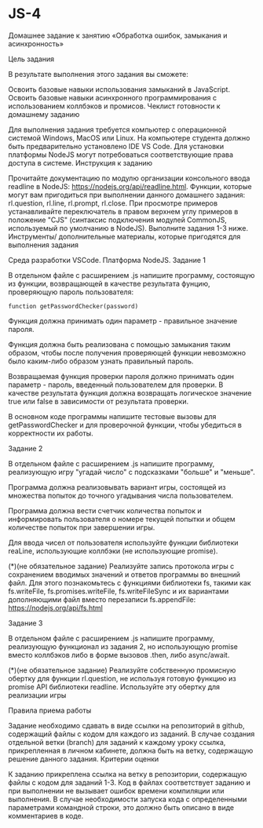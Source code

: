 # JS-4
Домашнее задание к занятию «Обработка ошибок, замыкания и асинхронность»

Цель задания

В результате выполнения этого задания вы сможете:

Освоить базовые навыки использования замыканий в JavaScript.
Освоить базовые навыки асинхронного программирования с использованием коллбэков и промисов.
Чеклист готовности к домашнему заданию

Для выполнения задания требуется компьютер с операционной системой Windows, MacOS или Linux.
На компьютере студента должно быть предварительно установлено IDE VS Code.
Для установки платформы NodeJS могут потребоваться соответствующие права доступа в системе.
Инструкция к заданию

Прочитайте документацию по модулю организации консольного ввода readline в NodeJS: https://nodejs.org/api/readline.html. Функции, которые могут вам пригодиться при выполнении данного домашнего задания: rl.question, rl.line, rl.prompt, rl.close. При просмотре примеров устанавливайте переключатель в правом верхнем углу примеров в положение "CJS" (синтаксис подключения модулей CommonJS, используемый по умолчанию в NodeJS).
Выполните задания 1-3 ниже.
Инструменты/ дополнительные материалы, которые пригодятся для выполнения задания

Среда разработки VSCode.
Платформа NodeJS.
Задание 1

В отдельном файле с расширением .js напишите программу, состоящую из функции, возвращающей в качестве результата фунцию, проверяющую пароль пользователя:

    function getPasswordChecker(password)
Функция должна принимать один параметр - правильное значение пароля.

Функция должна быть реализована с помощью замыкания таким образом, чтобы после получения проверяющей функции невозможно было каким-либо образом узнать правильный пароль.

Возвращаемая функция проверки пароля должно принимать один параметр - пароль, введенный пользователем для проверки. В качестве результата функция должна возвращать логическое значение true или false в зависимости от результата проверки.

В основном коде программы напишите тестовые вызовы для getPasswordChecker и для проверочной функции, чтобы убедиться в корректности их работы.

Задание 2

В отдельном файле с расширением .js напишите программу, реализующую игру "угадай число" с подсказками "больше" и "меньше".

Программа должна реализовывать вариант игры, состоящей из множества попыток до точного угадывания числа пользователем.

Программа должна вести счетчик количества попыток и информировать пользователя о номере текущей попытки и общем количестве попыток при завершении игры.

Для ввода чисел от пользователя используйте функции библиотеки reaLine, использующие коллбэки (не использующие promise).

(*)(не обязательное задание) Реализуйте запись протокола игры с сохранением вводимых значений и ответов программы во внешний файл. Для этого познакомьтесь с функциями библиотеки fs, такими как fs.writeFile, fs.promises.writeFile, fs.writeFileSync и их вариантами дополняющими файл вместо перезаписи fs.appendFile: https://nodejs.org/api/fs.html

Задание 3

В отдельном файле с расширением .js напишите программу, реализующую функционал из задания 2, но использующую promise вместо коллбэков либо в форме вызовов .then, либо async/await.

(*)(не обязательное задание) Реализуйте собственную промисную обертку для функции rl.question, не используя готовую функцию из promise API библиотеки readline. Используйте эту обертку для реализации игры

Правила приема работы

Задание необходимо сдавать в виде ссылки на репозиторий в github, содержащий файлы с кодом для каждого из заданий.
В случае создания отдельной ветки (branch) для заданий к каждому уроку ссылка, прикрепленная в личном кабинете, должна быть на ветку, содержащую решение данного задания.
Критерии оценки

К заданию прикреплена ссылка на ветку в репозитории, содержащую файлы с кодом для заданий 1-3.
Код в файлах соответствует заданию и при выполнении не вызывает ошибок времени компиляции или выполнения. В случае необходимости запуска кода с определенными параметрами командной строки, это должно быть описано в виде комментариев в коде.
